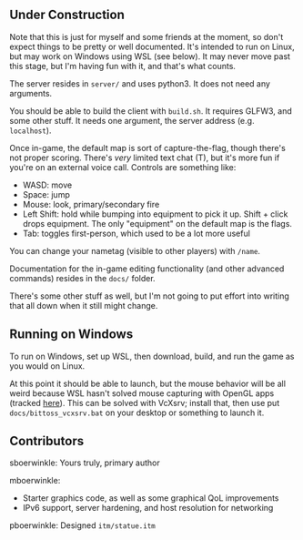 
## Under Construction

Note that this is just for myself and some friends at the moment, so don't expect things to be pretty or well documented. It's intended to run on Linux, but may work on Windows using WSL (see below). It may never move past this stage, but I'm having fun with it, and that's what counts.

The server resides in `server/` and uses python3. It does not need any arguments.

You should be able to build the client with `build.sh`. It requires GLFW3, and some other stuff. It needs one argument, the server address (e.g. `localhost`).

Once in-game, the default map is sort of capture-the-flag, though there's not proper scoring. There's _very_ limited text chat (T), but it's more fun if you're on an external voice call. Controls are something like:

- WASD: move
- Space: jump
- Mouse: look, primary/secondary fire
- Left Shift: hold while bumping into equipment to pick it up. Shift + click drops equipment. The only "equipment" on the default map is the flags.
- Tab: toggles first-person, which used to be a lot more useful

You can change your nametag (visible to other players) with `/name`.

Documentation for the in-game editing functionality (and other advanced commands) resides in the `docs/` folder.

There's some other stuff as well, but I'm not going to put effort into writing that all down when it still might change.

## Running on Windows

To run on Windows, set up WSL, then download, build, and run the game as you would on Linux.

At this point it should be able to launch, but the mouse behavior will be all weird because WSL hasn't solved mouse capturing with OpenGL apps (tracked [here](https://github.com/microsoft/wslg/issues/376)). This can be solved with VcXsrv; install that, then use put `docs/bittoss_vcxsrv.bat` on your desktop or something to launch it.

## Contributors

sboerwinkle: Yours truly, primary author

mboerwinkle:

- Starter graphics code, as well as some graphical QoL improvements
- IPv6 support, server hardening, and host resolution for networking

pboerwinkle: Designed `itm/statue.itm`
